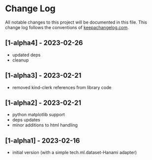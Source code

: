 # Change Log
All notable changes to this project will be documented in this file. This change log follows the conventions of [keepachangelog.com](http://keepachangelog.com/).

## [1-alpha4] - 2023-02-26
- updated deps
- cleanup

## [1-alpha3] - 2023-02-21
- removed kind-clerk references from library code

## [1-alpha2] - 2023-02-21
- python matplotlib support
- deps updates
- minor additions to html handling

## [1-alpha1] - 2023-02-16
- initial version (with a simple tech.ml.dataset-Hanami adapter)

